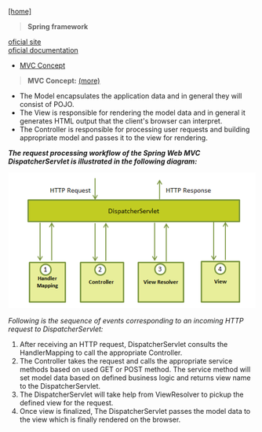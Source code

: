 [[home]](../../../../home.html) 

> **Spring framework**

[oficial site]()<br/>
[oficial documentation]()
 

- [MVC Concept](#mvc_concept)


<a name="mvc_concept"></a>
> **MVC Concept:** [(more)](http://www.tutorialspoint.com/spring/spring_web_mvc_framework.htm) <br/>

- The Model encapsulates the application data and in general they will consist of POJO.
- The View is responsible for rendering the model data and in general it generates HTML output that the client's browser can interpret.
- The Controller is responsible for processing user requests and building appropriate model and passes it to the view for rendering.

***The request processing workflow of the Spring Web MVC DispatcherServlet is illustrated in the following diagram:***

<img src="resources/Screenshot_1.png"/>

*Following is the sequence of events corresponding to an incoming HTTP request to DispatcherServlet:*

1. After receiving an HTTP request, DispatcherServlet consults the HandlerMapping to call the appropriate Controller.
2. The Controller takes the request and calls the appropriate service methods based on used GET or POST method. The service method will set model data based on defined business logic and returns view name to the DispatcherServlet.
3. The DispatcherServlet will take help from ViewResolver to pickup the defined view for the request.
4. Once view is finalized, The DispatcherServlet passes the model data to the view which is finally rendered on the browser.